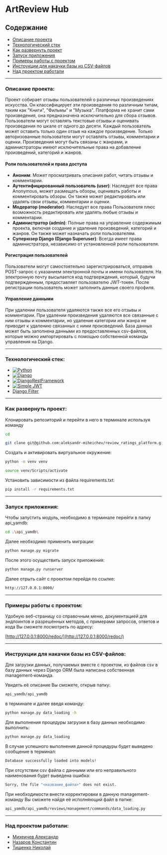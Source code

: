 # ArtReview Hub

## Содержание

- [Описание проекта](#Описание-проекта)
- [Технологический стек](#Технологический-стек)
- [Как развернуть проект](#как-развернуть-проект)
- [Запуск приложения](#запуск-приложения)
- [Примеры работы с проектом](#Примеры-работы-с-проектом)
- [Инструкции для накачки базы из CSV-файлов](#Инструкции-для-накачки-базы-из-CSV-файлов)
- [Над проектом работали](#Над-проектом-работали)

---

### Описание проекта:

Проект собирает отзывы пользователей о различных произведениях искусства. Он
классифицирует эти произведения по различным типам, таким как "Книги", "Фильмы"
и "Музыка". Платформа не хранит сами произведения, она предназначена
исключительно для сбора отзывов. Пользователи могут оставлять текстовые отзывы
и оценивать произведения по шкале от одного до десяти. Каждый пользователь
может оставить только один отзыв на каждое произведение. Только авторизованные
пользователи могут оставлять отзывы, комментарии и оценки. Произведения могут
быть связаны с жанрами, и администраторы имеют исключительные права на
добавление произведений, категорий и жанров.

#### Роли пользователей и права доступа

- **Аноним**: Может просматривать описания работ, читать отзывы и комментарии.
- **Аутентифицированный пользователь (user)**: Наследует все права Anonymous,
  может размещать обзоры, оценивать работы и комментировать обзоры. Он также
  может редактировать или удалять свои отзывы, комментарии и оценки.
- **Модератор (moderator)**: Наследует все права Пользователя плюс возможность
  редактировать или удалять любые отзывы и комментарии.
- **Администратор (admin)**: Полные права на управление содержимым проекта,
  включая создание и удаление произведений, категорий и жанров. Он также может
  назначать роли пользователям.
- **Суперюзер Django (Django Superuser)**: Всегда имеет права
  администратора, независимо от установленной роли пользователя.

#### Регистрация пользователей

Пользователи могут самостоятельно зарегистрироваться, отправив POST-запрос с
указанием электронной почты и имени пользователя. На электронную почту
высылается код подтверждения, который, будучи подтвержденным, предоставляет
пользователю JWT-токен. После регистрации пользователь может заполнить данные
своего профиля.

#### Управление данными

При удалении пользователя удаляются также все его отзывы и комментарии. При
удалении произведения удаляются все связанные с ним отзывы и комментарии, но
удаление категории или жанра не приводит к удалению связанных с ними
произведений. База данных может быть заполнена данными из предоставленных
csv-файлов, которые можно импортировать с помощью собственной команды 
управления на Django.

---

### Технологический стек:

- [![Python](https://img.shields.io/badge/python-3670A0?style=for-the-badge&logo=python&logoColor=ffdd54)](https://www.python.org/)
- [![Django](https://img.shields.io/badge/django-%23092E20.svg?style=for-the-badge&logo=django&logoColor=white)](https://www.djangoproject.com/)
- [![DjangoRestFramework](https://img.shields.io/badge/DJANGO-REST-ff1709?style=for-the-badge&logo=django&logoColor=white&color=ff1709&labelColor=gray)](https://www.django-rest-framework.org/)
- [![Simple JWT](https://img.shields.io/badge/JWT-black?style=for-the-badge&logo=JSON%20web%20tokens)](https://django-rest-framework-simplejwt.readthedocs.io/en/latest/)
- [Django Filter](https://django-filter.readthedocs.io/en/main/)

---

### Как развернуть проект:

Клонировать репозиторий и перейти в него в терминале используя команду

```bash
cd
```

```bash
git clone git@github.com:aleksandr-miheichev/review_ratings_platform.git
```

Создать и активировать виртуальное окружение:

```bash
python -m venv venv
```

```bash
source venv/Scripts/activate
```

Установить зависимости из файла requirements.txt:

```bash
pip install -r requirements.txt
```

---

### Запуск приложения:

Чтобы запустить модуль, необходимо в терминале перейти в папку api_yamdb:

```bash
cd .\api_yamdb\
```

Далее необходимо применить миграции:

```bash
python manage.py migrate
```

После этого осуществить запуск приложения:

```bash
python manage.py runserver
```

Далее отрыть сайт с проектом перейдя по ссылке:

```bash
http://127.0.0.1:8000/
```

---

### Примеры работы с проектом:

Удобную веб-страницу со справочным меню, документацией для эндпоинтов и
разрешённых методов, с примерами запросов, ответов и кода Вы сможете посмотреть
по адресу:

[http://127.0.0.1:8000/redoc/](http://127.0.0.1:8000/redoc/)

---

### Инструкции для накачки базы из CSV-файлов:

Для загрузки данных, получаемых вместе с проектом, из файлов csv в базу данных
через Django ORM была написана собственная management-команда.

Увидеть её описание Вы сможете, открыв папку:

```bash
api_yamdb/api_yamdb
```

в терминале и далее введя команду:

```bash
python manage.py data_loading -h
```

Для выполнения процедуры загрузки в базу данных необходимо выполнить:

```bash
python manage.py data_loading
```

В случае успешного выполнения данной процедуры будет выведено сообщение в
терминал:

```bash
Database successfully loaded into models!
```

При отсутствии csv файла с данными или его неправильного наименования будет
выведена ошибка:

```bash
Sorry, the file "<название_файла>" does not exist.
```

При необходимости внести корректировки в данную management-команду Вы сможете
найдя её исполняющий файл в папке:

```bash
api_yamdb/api_yamdb/reviews/management/commands/data_loading.py
```

---

### Над проектом работали:

- [Михеичев Александр](https://github.com/aleksandr-miheichev)
- [Назаров Константин](https://github.com/K1N88)
- [Тищенко Николай](https://github.com/NikolayTishenko)
